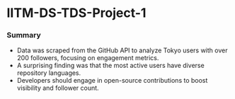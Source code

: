 # IITM-DS-TDS-Project-1
### Summary
- Data was scraped from the GitHub API to analyze Tokyo users with over 200 followers, focusing on engagement metrics.
- A surprising finding was that the most active users have diverse repository languages.
- Developers should engage in open-source contributions to boost visibility and follower count.
